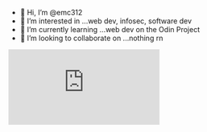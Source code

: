 - 👋 Hi, I’m @emc312
- 👀 I’m interested in ...web dev, infosec, software dev
- 🌱 I’m currently learning ...web dev on the Odin Project 
- 💞️ I’m looking to collaborate on ...nothing rn

<iframe src="https://tryhackme.com/api/v2/badges/public-profile?userPublicId=5286884" style='border:none;'></iframe>
<!---
emc312/emc312 is a ✨ special ✨ repository because its `README.md` (this file) appears on your GitHub profile.
You can click the Preview link to take a look at your changes.
--->

